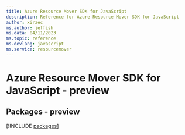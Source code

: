 ```yaml
---
title: Azure Resource Mover SDK for JavaScript
description: Reference for Azure Resource Mover SDK for JavaScript
author: xirzec
ms.author: jeffish
ms.data: 04/11/2023
ms.topic: reference
ms.devlang: javascript
ms.service: resourcemover
---
```

# Azure Resource Mover SDK for JavaScript - preview
## Packages - preview
[!INCLUDE [packages](resource-mover-index.md)]